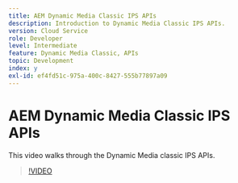 ```yaml
---
title: AEM Dynamic Media Classic IPS APIs
description: Introduction to Dynamic Media Classic IPS APIs.
version: Cloud Service
role: Developer
level: Intermediate
feature: Dynamic Media Classic, APIs
topic: Development
index: y
exl-id: ef4fd51c-975a-400c-8427-555b77897a09
---
```

# AEM Dynamic Media Classic IPS APIs

This video walks through the Dynamic Media classic IPS APIs.

>[!VIDEO](https://video.tv.adobe.com/v/335453?quality=12&learn=on)
